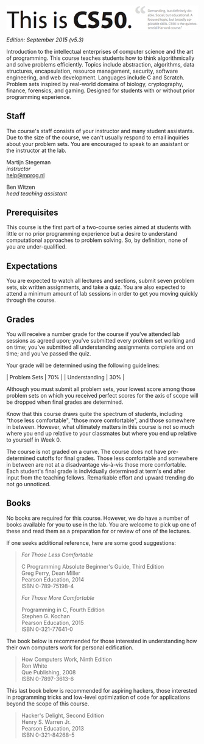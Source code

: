 ![CS50 @ Minor Programmeren](cs50.png)

*Edition: September 2015 (v5.3)*

Introduction to the intellectual enterprises of computer science and the art of
programming. This course teaches students how to think algorithmically and
solve problems efficiently. Topics include abstraction, algorithms, data
structures, encapsulation, resource management, security, software engineering,
and web development. Languages include C and Scratch. Problem sets inspired by
real-world domains of biology, cryptography, finance, forensics, and gaming.
Designed for students with or without prior programming experience.

## Staff

The course's staff consists of your instructor and many student assistants. Due
to the size of the course, we can't usually respond to email inquiries about
your problem sets. You are encouraged to speak to an assistant or the
instructor at the lab.

Martijn Stegeman  
*instructor*  
<help@mprog.nl>

Ben Witzen  
*head teaching assistant*  

## Prerequisites

This course is the first part of a two-course series aimed at students with
little or no prior programming experience but a desire to understand
computational approaches to problem solving. So, by definition, none of you are
under-qualified.

## Expectations

You are expected to watch all lectures and sections, submit seven problem sets,
six written assignments, and take a quiz. You are also expected to attend a
minimum amount of lab sessions in order to get you moving quickly through the
course.

## Grades

You will receive a number grade for the course if you've attended lab sessions as agreed upon; you've submitted every problem set working and on time; you've submitted all understanding assignments complete and on time; and you've passed the quiz.

Your grade will be determined using the following guidelines:

| Problem Sets  | 70% |
| Understanding | 30% |

Although you must submit all problem sets, your lowest score among those
problem sets on which you received perfect scores for the axis of scope will be
dropped when final grades are determined.

Know that this course draws quite the spectrum of students, including "those
less comfortable", "those more comfortable", and those somewhere in between.
However, what ultimately matters in this course is not so much where you end up
relative to your classmates but where you end up relative to yourself in Week 0.

The course is not graded on a curve. The course does not have pre-determined
cutoffs for final grades. Those less comfortable and somewhere in between are
not at a disadvantage vis-à-vis those more comfortable. Each student's final
grade is individually determined at term's end after input from the teaching
fellows. Remarkable effort and upward trending do not go unnoticed.

## Books

No books are required for this course. However, we do have a number of books
available for you to use in the lab. You are welcome to pick up one of
these and read them as a preparation for or review of one of the lectures.

If one seeks additional reference, here are some good suggestions:

> *For Those Less Comfortable*
> 
> C Programming Absolute Beginner's Guide, Third Edition  
> Greg Perry, Dean Miller  
> Pearson Education, 2014  
> ISBN 0-789-75198-4
> 
> *For Those More Comfortable*
> 
> Programming in C, Fourth Edition  
> Stephen G. Kochan  
> Pearson Education, 2015  
> ISBN 0-321-77641-0

The book below is recommended for those interested in understanding how their
own computers work for personal edification.

> How Computers Work, Ninth Edition  
> Ron White  
> Que Publishing, 2008  
> ISBN 0-7897-3613-6

This last book below is recommended for aspiring hackers, those interested in
programming tricks and low-level optimization of code for applications beyond
the scope of this course.

> Hacker's Delight, Second Edition  
> Henry S. Warren Jr.  
> Pearson Education, 2013  
> ISBN 0-321-84268-5
